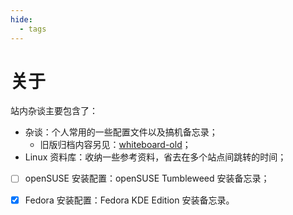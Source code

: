 ```yaml
---
hide:
  - tags
---
```


# 关于

站内杂谈主要包含了：

- 杂谈：个人常用的一些配置文件以及搞机备忘录；
    - 旧版归档内容另见：[whiteboard-old]；
- Linux 资料库：收纳一些参考资料，省去在多个站点间跳转的时间；
- [ ] openSUSE 安装配置：openSUSE Tumbleweed 安装备忘录；
- [x] Fedora 安装配置：Fedora KDE Edition 安装备忘录。


[whiteboard-old]: https://github.com/poplar-at-twilight/whiteboard-old